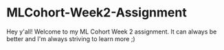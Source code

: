 # MLCohort-Week2-Assignment
Hey y'all! Welcome to my ML Cohort Week 2 assignment. It can always be better and I'm always striving to learn more ;)
